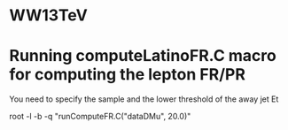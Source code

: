 # WW13TeV

# Running computeLatinoFR.C macro for computing the lepton FR/PR 

You need to specify the sample and the lower threshold of the away jet Et 

root -l -b -q "runComputeFR.C(\"dataDMu\", 20.0)" 
